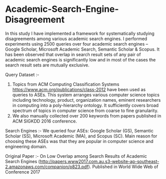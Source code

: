 # Academic-Search-Engine-Disagreement
In this study I have implemented a framework for systematically studying disagreements among various academic search engines. I performed experiments using 2500 queries over four academic search engines – Google Scholar, Microsoft Academic Search, Semantic Scholar & Scopus. It has been observed that overlap in search result sets of any pair of academic search engines is significantly low and in most of the cases the search result sets are mutually exclusive.

Query Dataset :- 
1) Topics from ACM Computing Classification Systems https://www.acm.org/publications/class-2012 have been used as queries to ASEs. This  system  arranges various computer science topics including technology, product, organization names, eminent researchers in computing into a poly-hierarchy ontology.  It sufficiently covers broad spectrum of topics in computer science from coarse to  fine granularity. 
2) We also manually collected over 200 keywords from papers published in ACM SIGKDD 2016 conference.

Search Engines :-
We  queried  four  ASEs:  Google  Scholar  (GS),  Semantic Scholar (SS), Microsoft Academic (MA), and Scopus (SC). Main  reason  for  choosing  these  ASEs  was  that  they  are popular  in  computer  science  and  engineering  domain. 

Original Paper :- On Low Overlap among Search Results of Academic Search Engines (http://papers.www2017.com.au.s3-website-ap-southeast-2.amazonaws.com/companion/p823.pdf). Published in World Wide Web of Conference 2017

